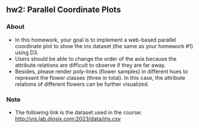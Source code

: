 ## hw2: Parallel Coordinate Plots

### About
* In this homework, your goal is to implement a web-based parallel coordinate plot to show the iris dataset (the same as your homework #1) using D3. 
* Users should be able to change the order of the axis because the attribute relations are difficult to observe if they are far away. 
* Besides, please render poly-lines (flower samples) in different hues to represent the flower classes (three in total). In this case, the attribute relations of different flowers can be further visualized.

### Note
* The following link is the dataset used in the course: http://vis.lab.djosix.com:2023/data/iris.csv